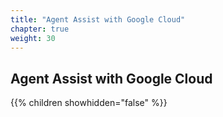```yaml
---
title: "Agent Assist with Google Cloud"
chapter: true
weight: 30
---
```


## Agent Assist with Google Cloud

{{% children showhidden="false" %}}

